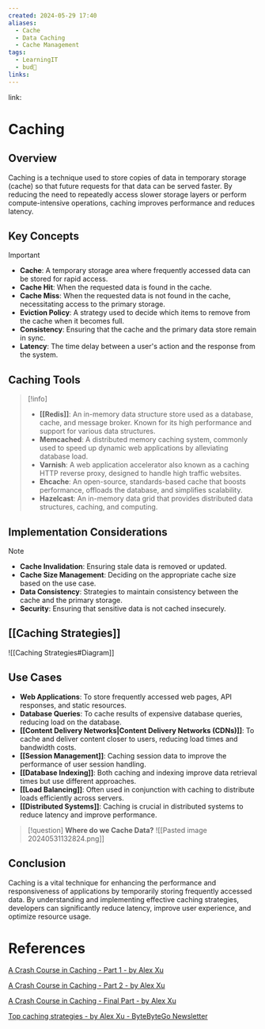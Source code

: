 ```yaml
---
created: 2024-05-29 17:40
aliases:
  - Cache
  - Data Caching
  - Cache Management
tags:
  - LearningIT
  - bud🌿
links:
---
```


link:

# Caching

## Overview

Caching is a technique used to store copies of data in temporary storage (cache) so that future requests for that data can be served faster. By reducing the need to repeatedly access slower storage layers or perform compute-intensive operations, caching improves performance and reduces latency.

## Key Concepts

> [!important]
> 
> - **Cache**: A temporary storage area where frequently accessed data can be stored for rapid access.
> - **Cache Hit**: When the requested data is found in the cache.
> - **Cache Miss**: When the requested data is not found in the cache, necessitating access to the primary storage.
> - **Eviction Policy**: A strategy used to decide which items to remove from the cache when it becomes full.
> - **Consistency**: Ensuring that the cache and the primary data store remain in sync.
> - **Latency**: The time delay between a user's action and the response from the system.

## Caching Tools

> [!info]
>
> - **[[Redis]]**: An in-memory data structure store used as a database, cache, and message broker. Known for its high performance and support for various data structures.
> - **Memcached**: A distributed memory caching system, commonly used to speed up dynamic web applications by alleviating database load.
> - **Varnish**: A web application accelerator also known as a caching HTTP reverse proxy, designed to handle high traffic websites.
> - **Ehcache**: An open-source, standards-based cache that boosts performance, offloads the database, and simplifies scalability.
> - **Hazelcast**: An in-memory data grid that provides distributed data structures, caching, and computing.

## Implementation Considerations

> [!note]
> 
> - **Cache Invalidation**: Ensuring stale data is removed or updated.
> - **Cache Size Management**: Deciding on the appropriate cache size based on the use case.
> - **Data Consistency**: Strategies to maintain consistency between the cache and the primary storage.
> - **Security**: Ensuring that sensitive data is not cached insecurely.

## [[Caching Strategies]]
![[Caching Strategies#Diagram]]
## Use Cases

- **Web Applications**: To store frequently accessed web pages, API responses, and static resources.
- **Database Queries**: To cache results of expensive database queries, reducing load on the database.
- **[[Content Delivery Networks|Content Delivery Networks (CDNs)]]**: To cache and deliver content closer to users, reducing load times and bandwidth costs.
- **[[Session Management]]**: Caching session data to improve the performance of user session handling.
- **[[Database Indexing]]**: Both caching and indexing improve data retrieval times but use different approaches.
- **[[Load Balancing]]**: Often used in conjunction with caching to distribute loads efficiently across servers.
- **[[Distributed Systems]]**: Caching is crucial in distributed systems to reduce latency and improve performance.

> [!question] **Where do we Cache Data?**
> ![[Pasted image 20240531132824.png]]

## Conclusion

Caching is a vital technique for enhancing the performance and responsiveness of applications by temporarily storing frequently accessed data. By understanding and implementing effective caching strategies, developers can significantly reduce latency, improve user experience, and optimize resource usage.

# References

[A Crash Course in Caching - Part 1 - by Alex Xu](https://blog.bytebytego.com/p/a-crash-course-in-caching-part-1?utm_source=publication-search)

[A Crash Course in Caching - Part 2 - by Alex Xu](https://blog.bytebytego.com/p/a-crash-course-in-caching-part-2?utm_source=publication-search)

[A Crash Course in Caching - Final Part - by Alex Xu](https://blog.bytebytego.com/p/a-crash-course-in-caching-final-part?utm_source=publication-search)

[Top caching strategies - by Alex Xu - ByteByteGo Newsletter](https://blog.bytebytego.com/p/top-caching-strategies?utm_source=publication-search)